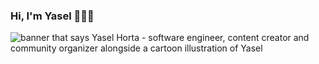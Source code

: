### Hi, I'm Yasel 🧑‍💻👋
<img src="https://www.interviewbit.com/blog/dot-net-developer/" alt="banner that says Yasel Horta - software engineer, content creator and community organizer alongside a cartoon illustration of Yasel">


